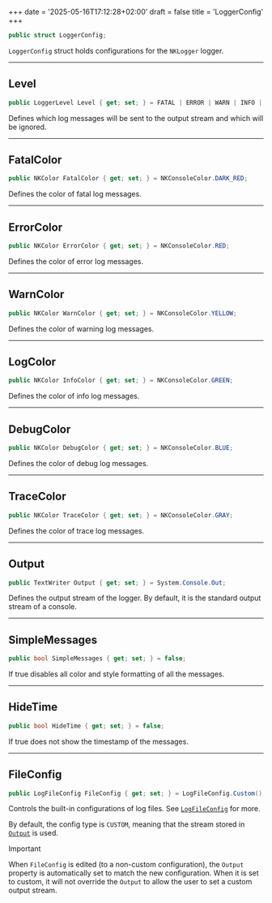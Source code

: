 ﻿+++
date = '2025-05-16T17:12:28+02:00'
draft = false
title = 'LoggerConfig'
+++

```c# {lineNos=false}
public struct LoggerConfig;
```

`LoggerConfig` struct holds configurations for the `NKLogger` logger.

---

## Level

```c# {lineNos=false}
public LoggerLevel Level { get; set; } = FATAL | ERROR | WARN | INFO | DEBUG | TRACE;
```

Defines which log messages will be sent to the output stream and which will be ignored. 

---

## FatalColor

```c# {lineNos=false}
public NKColor FatalColor { get; set; } = NKConsoleColor.DARK_RED;
```

Defines the color of fatal log messages.

---

## ErrorColor

```c# {lineNos=false}
public NKColor ErrorColor { get; set; } = NKConsoleColor.RED;
```

Defines the color of error log messages.

---

## WarnColor

```c# {lineNos=false}
public NKColor WarnColor { get; set; } = NKConsoleColor.YELLOW;
```

Defines the color of warning log messages.

---

## LogColor

```c# {lineNos=false}
public NKColor InfoColor { get; set; } = NKConsoleColor.GREEN;
```

Defines the color of info log messages.

---

## DebugColor

```c# {lineNos=false}
public NKColor DebugColor { get; set; } = NKConsoleColor.BLUE;
```

Defines the color of debug log messages.

---

## TraceColor

```c# {lineNos=false}
public NKColor TraceColor { get; set; } = NKConsoleColor.GRAY;
```

Defines the color of trace log messages.

---

## Output

```c# {lineNos=false}
public TextWriter Output { get; set; } = System.Console.Out;
```

Defines the output stream of the logger. By default, it is the standard output stream of a console.

---

## SimpleMessages

```c# {lineNos=false}
public bool SimpleMessages { get; set; } = false;
```

If true disables all color and style formatting of all the messages.

---

## HideTime

```c# {lineNos=false}
public bool HideTime { get; set; } = false;
```

If true does not show the timestamp of the messages.

---

## FileConfig

```c# {lineNos=false}
public LogFileConfig FileConfig { get; set; } = LogFileConfig.Custom();
```

Controls the built-in configurations of log files.
See [`LogFileConfig`](/console/logfileconfig) for more.

By default, the config type is `CUSTOM`, meaning that the stream 
stored in [`Output`](#output) is used.

> [!IMPORTANT]
> When `FileConfig` is edited (to a non-custom configuration), the `Output` property 
> is automatically set to match the new configuration. When it is set to custom, 
> it will not override the `Output` to allow the user to set a custom output stream.